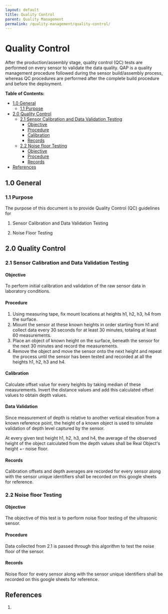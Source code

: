 ```yaml
---
layout: default
title: Quality Control
parent: Quality Management
permalink: /quality-management/quality-control/
---
```


# Quality Control

After the production/assembly stage, quality control (QC) tests are performed on every sensor to validate the data quality. QAP is a quality management procedure followed during the sensor build/assembly process, whereas QC procedures are performed after the complete build procedure and before the deployment.

**Table of Contents:**

* [1.0 General](#10-general)
  + [1.1 Purpose](#11-purpose)
* [2.0 Quality Control](#20-quality-control)
  + [2.1 Sensor Calibration and Data Validation Testing](#21-sensor-calibration-and-data-validation-testing)
    - [Objective](#objective)
    - [Procedure](#procedure)
    - [Calibration](#calibration)
    - [Records](#records)
  + [2.2 Noise floor Testing](#22-noise-floor-testing)
    - [Objective](#objective-1)
    - [Procedure](#procedure-1)
    - [Records](#records-1)
* [References](#references)

## 1.0 General 

### 1.1 Purpose

The purpose of this document is to provide Quality Control (QC) guidelines for 

1. Sensor Calibration and Data Validation Testing

2. Noise Floor Testing

## 2.0 Quality Control

### 2.1 Sensor Calibration and Data Validation Testing

#### Objective

To perform initial calibration and validation of the raw sensor data in laboratory conditions. 

#### Procedure

1. Using measuring tape, fix mount locations at heights h1, h2, h3, h4 from the surface. 
2. Miount the sensor at these known heights in order starting from h1 and collect data every 30 seconds for at least 30 minutes, totaling at least 60 measurements.
3. Place an object of known height on the surface, beneath the sensor for the next 30 minutes and record the measurements.
4. Remove the object and move the sensor onto the next height and repeat the process until the sensor has been tested and recorded at all the heights h1, h2, h3 and h4.

#### Calibration

Calculate offset value for every heights by taking median of these measurements. Invert the distance values and add this calculated offset values to obtain depth values.

#### Data Validation

Since measurement of depth is relative to another vertical elevation from a known reference point, the height of a known object is used to simulate validation of depth level captured by the sensor.

At every given test height h1, h2, h3, and h4, the average of the observed height of the object calculated from the depth values shall be Real Object's height +- noise floor. 

#### Records

Calibration offsets and depth averages are recorded for every sensor along with the sensor unique identifiers shall be recorded on this google sheets for reference.

### 2.2 Noise floor Testing

#### Objective

The objective of this test is to perform noise floor testing of the ultrasonic sensor. 

#### Procedure

Data collected from 2.1 is passed through this algorithm to test the noise floor of the sensor.

#### Records

Noise floor for every sensor along with the sensor unique identifiers shall be recorded on this google sheets for reference.

## References

1. 

